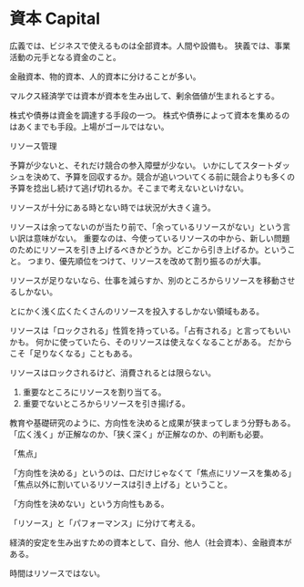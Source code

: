 # 資本 Capital

広義では、ビジネスで使えるものは全部資本。人間や設備も。
狭義では、事業活動の元手となる資金のこと。

金融資本、物的資本、人的資本に分けることが多い。

マルクス経済学では資本が資本を生み出して、剰余価値が生まれるとする。

株式や債券は資金を調達する手段の一つ。
株式や債券によって資本を集めるのはあくまでも手段。上場がゴールではない。

リソース管理

予算が少ないと、それだけ競合の参入障壁が少ない。
いかにしてスタートダッシュを決めて、予算を回収するか。競合が追いついてくる前に競合よりも多くの予算を捻出し続けて逃げ切れるか。そこまで考えないといけない。

リソースが十分にある時とない時では状況が大きく違う。

リソースは余ってないのが当たり前で、「余っているリソースがない」という言い訳は意味がない。
重要なのは、今使っているリソースの中から、新しい問題のためにリソースを引き上げるべきかどうか。どこから引き上げるか。ということ。
つまり、優先順位をつけて、リソースを改めて割り振るのが大事。

リソースが足りないなら、仕事を減らすか、別のところからリソースを移動させるしかない。

とにかく浅く広くたくさんのリソースを投入するしかない領域もある。

リソースは「ロックされる」性質を持っている。「占有される」と言ってもいいかも。
何かに使っていたら、そのリソースは使えなくなることがある。
だからこそ「足りなくなる」こともある。

リソースはロックされるけど、消費されるとは限らない。

1. 重要なところにリソースを割り当てる。
2. 重要でないところからリソースを引き揚げる。

教育や基礎研究のように、方向性を決めると成果が狭まってしまう分野もある。
「広く浅く」が正解なのか、「狭く深く」が正解なのか、の判断も必要。

「焦点」

「方向性を決める」というのは、口だけじゃなくて「焦点にリソースを集める」「焦点以外に割いているリソースは引き上げる」ということ。

「方向性を決めない」という方向性もある。

「リソース」と「パフォーマンス」に分けて考える。

経済的安定を生み出すための資本として、自分、他人（社会資本）、金融資本がある。

時間はリソースではない。
